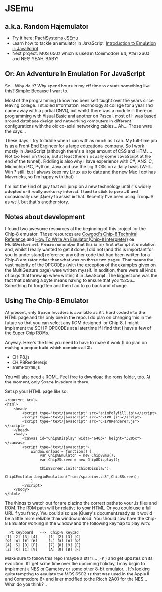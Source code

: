 JSEmu
=====
a.k.a. Random Hajemulator
-------------------------

* Try it here: [PachiSystems JSEmu](http://PachiSystems.com/JSEmu/chip8.html)
* Learn how to tackle an emulator in JavaScript: [Introduction to Emulation in JavaScript](http://PachiSystems.com/how-to-write-an-emulator-in-javascript/)
* Next project: MOS 6502 which is used in Commodore 64, Atari 2600 and NES! YEAH, BABY!

Or: An Adventure In Emulation For JavaScript
--------------------------------------------

So... Why do it? Why spend hours in my off time to create something like this? Simple: Because I want to.

Most of the programming I know has been self taught over the years since leaving college. I studied Information
Technology at college for a year and came away with a partial GNVQ, but whilst there was a module in there on
programming with Visual Basic and another on Pascal, most of it was based around database design and networking
computers in different configurations with the old co-axial networking cables... Ah... Those were the days...

These days, I try to fiddle when I can with as much as I can. My full-time job is as a Front-End Engineer for a large
educational company. So I work mostly in JavaScript (although there's a large amount of CSS and HTML... Not too keen on
those, but at least there's usually some JavaScript at the end of the tunnel). Fiddling is also why I have experience
with C#, ANSI C, Microchip PIC, Python, Java and use the big 3 OSs on a daily basis (Well... Win 7 still, but I always
keep my Linux up to date and the new Mac I got has Mavericks, so I'm happy with that).

I'm not the kind of guy that will jump on a new technology until it's widely adopted or it really perks my interest. I
tend to stick to pure JS and occasionally use jQuery to assist in that. Recently I've been using TroopJS as well, but
that's another story.

Notes about development
-----------------------

I found two awesome resources at the beginning of this project for the Chip-8 emulator. Those resources are [Cowgod's
Chip-8 Technical Reference](http://devernay.free.fr/hacks/chip8/C8TECH10.HTM‎) and [How To Write An Emulator (Chip-8 Interpreter)](http://www.multigesture.net/articles/how-to-write-an-emulator-chip-8-interpreter/) on MultiGesture.net. Please remember that
this is my first attempt at emulation and, whilst I really wanted to get it done, I did not (and this is important for
you to under stand) reference any other code that had been written for a Chip-8 emulator other than what was on those
two pages. That means the vast majority of the OPCODEs (with the exception of the examples given on the MultiGesture
page) were written myself. In addition, there were all kinds of bugs that threw up when writing it in JavaScript. The
biggest one was the fact that defining a byte means having to ensure that you %256... Something I'd forgotten and then
had to go back and change.

Using The Chip-8 Emulator
-------------------------

At present, only Space Invaders is available as it's hard coded into the HTML page and the only one in the repo. I do
plan on changing this in the future so that you can select any ROM designed for Chip-8. I might implement the SCHIP
OPCODEs at a later time if I find that I have a few of the Super Chip ROMs.

Anyway. Here's the files you need to have to make it work (I do plan on making a proper build which contains all 3):
- CHIP8.js
- CHIP8Renderer.js
- animPolyfill.js

You will also need a ROM... Feel free to download the roms folder, too. At the moment, only Space Invaders is there.

Set up your HTML page like so:
```
<!DOCTYPE html>
<html>
    <head>
        <script type="text/javascript" src="animPolyfill.js"></script>
        <script type="text/javascript" src="CHIP8.js"></script>
        <script type="text/javascript" src="CHIP8Renderer.js"></script>
    </head>
    <body>
        <canvas id="Chip8Display" width="640px" height="320px"></canvas>
        <script type="text/javascript">
            window.onload = function() {
                var Chip8Emulator = new Chip8Emu();
                var Chip8Screen = new Chip8Display();

                Chip8Screen.init("Chip8Display");
                Chip8Emulator.beginEmulation("roms/spaceinv.ch8",Chip8Screen);
            }
        </script>
    </body>
</html>
```

The things to watch out for are placing the correct paths to your .js files and ROM. The ROM path will be relative to
your HTML. Or you could use a full URL if you fancy. You could also use jQuery's document.ready as it would be a little
more reliable than window.onload. You should now have the Chip-8 Emulator working in the window and the following keymap
to play with:

```
  PC Keyboard   -->  Chip-8 Keypad
[1] [2] [3] [4]     [1] [2] [3] [C]
[Q] [W] [E] [R]     [4] [5] [6] [D]
[A] [S] [D] [F]     [7] [8] [9] [E]
[Z] [X] [C] [V]     [A] [0] [B] [F]
```

Make sure to follow this repo (maybe a star?... ;-P ) and get updates on its evolution. If I get some time over the
upcoming holiday, I may begin to implement a NES or Gameboy or some other 8-bit emulator... It's looking quite tempting
to emulate the MOS 6502 as that was used in the Apple II and Commodore 64 and later modified to the Rioch 2A03 for the
NES... What do you think?...